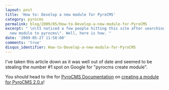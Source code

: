 ```yaml
---
layout: post
title: 'How to: Develop a new module for PyroCMS'
category: pyrocms
permalink: blog/2009/05/How-to-Develop-a-new-module-for-PyroCMS
excerpt: " \n\tI noticed a few people hitting this site after searching for \"add
  new module to pyrocms\". Well, here is how. "
date: '2009-05-27 11:58:00'
comments: 'true'
disqus_identifier: How-to-Develop-a-new-module-for-PyroCMS
---
```


I've taken this article down as it was well out of date and seemed to be stealing the number #1 spot on Google for "pyrocms create module".

You should head to the for [PyroCMS Documentation](pyrocms.com/docs) on [creating a module for PyroCMS 2.0.x](http://www.pyrocms.com/docs/2.0/developers/creating-custom-modules)!